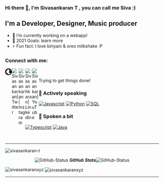 ### Hi there 👋, I'm Sivasankaran T , you can call me Siva :)

## I'm a Developer, Designer, Music producer
- 🔭 I’m currently working on a webapp[][website]!
- 🥅 2021 Goals: learn more
- ⚡ Fun fact: I love biriyani & oreo milkshake :P

### Connect with me:

[<img align="left" alt="example.com" width="22px" src="https://raw.githubusercontent.com/iconic/open-iconic/master/svg/globe.svg" />][website]
[<img align="left" alt="Sivasankaran| Twitter" width="22px" src="https://cdn.jsdelivr.net/npm/simple-icons@v3/icons/twitter.svg" />][twitter]
[<img align="left" alt="Sivasankaran | Instagram" width="22px" src="https://cdn.jsdelivr.net/npm/simple-icons@v3/icons/instagram.svg" />][instagram]
[<img align="left" alt="Sivasanhkaran| LinkedIn" width="22px" src="https://cdn.jsdelivr.net/npm/simple-icons@v3/icons/linkedin.svg" />][linkedin]
[<img align="left" alt="Sivasankaran| YouTube" width="22px" src="https://cdn.jsdelivr.net/npm/simple-icons@v3/icons/youtube.svg" />][youtube]
<br />

Trying to get things done!

### 🔹 Actively speaking

[![Javascript](https://img.shields.io/badge/javascript-black?style=flat-square&logo=javascript)](https://developer.mozilla.org/en-US/docs/Web/JavaScript/)
[![Python](https://img.shields.io/badge/python-black?style=for-the-badge&logo=python)](https://www.python.org/)
[![SQL](https://img.shields.io/badge/sql-black?style=for-the-badge&logo=postgresql)](https://www.postgresql.org/)

### 🔸 Spoken a bit

<!-- [![Kotlin](https://img.shields.io/badge/kotlin-black?style=flat-square&logo=kotlin)](https://kotlinlang.org/) -->

[![Typescript](https://img.shields.io/badge/typescript-black?style=flat-square&logo=typescript)](https://www.typescriptlang.org/)
[![Java](https://img.shields.io/badge/java-black?style=for-the-badge&logo=java)](https://www.java.com/)

<br>

---

[twitter]: https://twitter.com/sivasankaranxyz
[instagram]: https://instagram.com/sivasankaranxyz
[linkedin]: https://linkedin.com/in/sivasankaranxyz
[website]: https://sivasankaran.xyz
[youtube]: https://www.youtube.com/channel/UC6zLx-HvJfiiAT5vv0dWq_w



<p align="left"> <img src="https://komarev.com/ghpvc/?username=sivasankaranxyz&label=Profile%20views&color=0e75b6&style=flat" alt="sivasankaran-t" /> </p>
<p align="center">
 <img src="https://media.giphy.com/media/8UHRm5oY4k4FDxq5QG/giphy.gif" width="30px" alt="GitHub-Status"/>&nbsp;<i><b>GitHub Stats</b></i><img src="https://media.giphy.com/media/8UHRm5oY4k4FDxq5QG/giphy.gif" width="30px" alt="GitHub-Status"/></p>
<p><img align="left" src="https://github-readme-stats.vercel.app/api/top-langs?username=sivasankaranxyz&show_icons=true&locale=en&layout=compact" alt="sivasankaranxyz" /></p>

<p>&nbsp;<img align="center" src="https://github-readme-stats.vercel.app/api?username=sivasankaranxyz&show_icons=true&locale=en" alt="sivasankaranxyz" width="410" /></p>

<hr>
